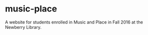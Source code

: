 # music-place
A website for students enrolled in Music and Place in Fall 2016 at the Newberry Library.
